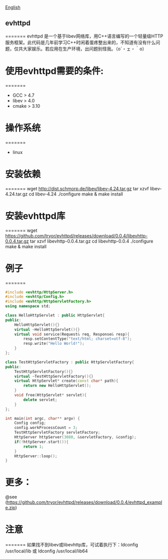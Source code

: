[English](README_en.md)

## evhttpd
=======
evhttpd 是一个基于libev网络库，用C++语言编写的一个轻量级HTTP服务框架。此代码是几年前学习C++时闲着蛋疼整出来的，不知道有没有什么问题，仅共大家娱乐。若应用在生产环境，出问题别怪我。（o´・ェ・｀o）

# 使用evhttpd需要的条件:
=======
* GCC > 4.7
* libev > 4.0 
* cmake > 3.10


# 操作系统
=======
* linux


# 安装依赖
=======
 wget http://dist.schmorp.de/libev/libev-4.24.tar.gz
 tar xzvf libev-4.24.tar.gz 
 cd libev-4.24
 ./configure
 make & make install
 
# 安装evhttpd库
=======
 wget https://github.com/tryor/evhttpd/releases/download/0.0.4/libevhttp-0.0.4.tar.gz
 tar xzvf libevhttp-0.0.4.tar.gz
 cd libevhttp-0.0.4
 ./configure
 make & make install
 

 
# 例子
=======
```C++
#include <evhttp/HttpServer.h>
#include <evhttp/Config.h>
#include <evhttp/HttpServletFactory.h>
using namespace std;

class HelloHttpServlet : public HttpServlet{
public:
    HelloHttpServlet(){}
    virtual ~HelloHttpServlet(){}
    virtual void service(Request& req, Response& resp){
        resp.setContentType("text/html; charset=utf-8");
        resp.write("Hello World!");
    }
};

class TestHttpServletFactory : public HttpServletFactory{
public:
    TestHttpServletFactory(){}
    virtual ~TestHttpServletFactory(){}
    virtual HttpServlet* create(const char* path){
        return new HelloHttpServlet();
    }
    void free(HttpServlet* servlet){
        delete servlet;
    }
};

int main(int argc, char** argv) {
    Config config;
    config.workProcessCount = 3;
    TestHttpServletFactory servletFactory;
    HttpServer httpServer(3080, &servletFactory, &config);
    if(!httpServer.start()){
        return 1;
    }
    HttpServer::loop();
}
```

# 更多：
@see (https://github.com/tryor/evhttpd/releases/download/0.0.4/evhttpd_example.zip)

# 注意
=======
如果找不到libev或libevhttp库，可试着执行下：ldconfig /usr/local/lib 或 ldconfig /usr/local/lib64


